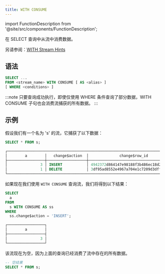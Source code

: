 ```yaml
---
title: WITH CONSUME
---
```

import FunctionDescription from '@site/src/components/FunctionDescription';

<FunctionDescription description="Introduced or updated: v1.2.469"/>

在 SELECT 查询中从流中消费数据。

另请参阅：[WITH Stream Hints](with-stream-hints.md)

## 语法

```sql
SELECT ...
FROM <stream_name> WITH CONSUME [ AS <alias> ]
[ WHERE <conditions> ]
```

:::note
只要查询成功执行，即使仅使用 WHERE 条件查询了部分数据，WITH CONSUME 子句也会消费流捕获的所有数据。
:::

## 示例

假设我们有一个名为 's' 的流，它捕获了以下数据：

```sql
SELECT * FROM s;

┌────────────────────────────────────────────────────────────────────────────────────────────────┐
│        a        │   change$action  │              change$row_id             │ change$is_update │
├─────────────────┼──────────────────┼────────────────────────────────────────┼──────────────────┤
│               3 │ INSERT           │ 4942372d864147e98188f3b486ec18d2000000 │ false            │
│               1 │ DELETE           │ 3df95ad8552e4967a704e1c7209d3dff000000 │ false            │
└────────────────────────────────────────────────────────────────────────────────────────────────┘
```

如果现在我们使用 `WITH CONSUME` 查询流，我们将得到以下结果：

```sql
SELECT
  a
FROM
  s WITH CONSUME AS ss
WHERE
  ss.change$action = 'INSERT';

┌─────────────────┐
│        a        │
├─────────────────┤
│               3 │
└─────────────────┘
```

该流现在为空，因为上面的查询已经消费了流中存在的所有数据。

```sql
-- 空结果
SELECT * FROM s;
```